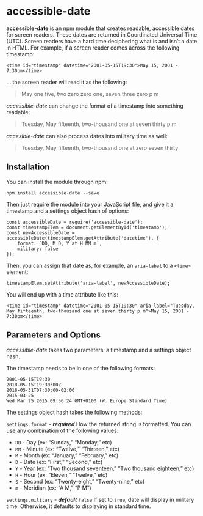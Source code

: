 # accessible-date

**accessible-date** is an npm module that creates readable, accessible dates for screen readers. These dates are returned in Coordinated Universal Time (UTC). Screen readers have a hard time deciphering what is and isn’t a date in HTML. For example, if a screen reader comes across the following timestamp:

```
<time id="timestamp" datetime="2001-05-15T19:30">May 15, 2001 - 7:30pm</time>
```

… the screen reader will read it as the following:

> May one five, two zero zero one, seven three zero p m

*accessible-date* can change the format of a timestamp into something readable:

> Tuesday, May fifteenth, two-thousand one at seven thirty p m

*accesible-date* can also process dates into military time as well:

> Tuesday, May fifteenth, two-thousand one at zero seven thirty

## Installation

You can install the module through npm:

```
npm install accessible-date --save
```

Then just require the module into your JavaScript file, and give it a timestamp and a settings object hash of options:

```
const accessibleDate = require('accessible-date');
const timestampElem = document.getElementById('timestamp');
const newAccessibleDate = accessibleDate(timestampElem.getAttribute('datetime'), {
    format: `DD, M D, Y at H MM m`,
    military: false
});
```

Then, you can assign that date as, for example, an `aria-label` to a `<time>` element:

```
timestampElem.setAttribute('aria-label', newAccessibleDate);
```

You will end up with a time attribute like this:

```
<time id="timestamp" datetime="2001-05-15T19:30" aria-label="Tuesday, May fifteenth, two-thousand one at seven thirty p m">May 15, 2001 - 7:30pm</time>
```
    
## Parameters and Options

*accessible-date* takes two parameters: a timestamp and a settings object hash.

The timestamp needs to be in one of the following formats:

```
2001-05-15T19:30
2018-05-15T19:30:00Z
2018-05-31T07:30:00-02:00
2015-03-25
Wed Mar 25 2015 09:56:24 GMT+0100 (W. Europe Standard Time)
```

The settings object hash takes the following methods:

`settings.format` - ***required***
How the returned string is formatted. You can use any combination of the following values:
- `DD` - Day (ex: “Sunday,” “Monday,” etc)
- `MM` - Minute (ex: “Twelve,” “Thirteen,” etc)
- `M` - Month (ex: “January,” “February,” etc)
- `D` - Date (ex: “First,” “Second,” etc)
- `Y` - Year (ex: “Two thousand seventeen,” “Two thousand eighteen,” etc)
- `H` - Hour (ex: “Eleven,” “Twelve,” etc)
- `S` - Second (ex: “Twenty-eight,” “Twenty-nine,” etc)
- `m` - Meridian (ex: “A M,” “P M”)

`settings.military` - ***default*** `false`
If set to `true`, date will display in military time. Otherwise, it defaults to displaying in standard time.
